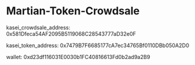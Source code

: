 # Martian-Token-Crowdsale

kasei_crowdsale_address:
0x581Dfeca54AF2095B5119068C28543777aD32e0F

kasei_token_address:
0x7479B7F6685177cA7ec34765Bf0110DBb050A2D0

wallet:
0xd23df116031E0030b1FC40816613Fd0b2ad9a2B9
